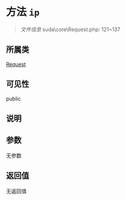 # 方法 `ip`

> *文件信息* suda\core\Request.php: 121~137

## 所属类 

[Request](../Request.md)

## 可见性

public

## 说明



## 参数


无参数


## 返回值

无返回值
